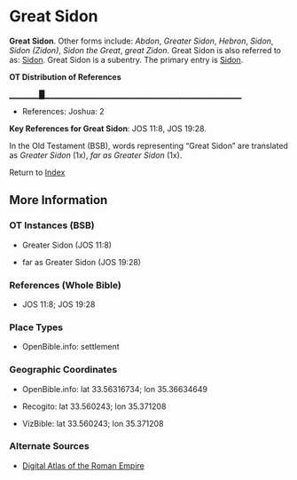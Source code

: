 # Great Sidon
**Great Sidon**. 
Other forms include: 
*Abdon*, *Greater Sidon*, *Hebron*, *Sidon*, *Sidon (Zidon)*, *Sidon the Great*, *great Zidon*. 
Great Sidon is also referred to as: 
[Sidon](Sidon.md). 
Great Sidon is a subentry. The primary entry is 
[Sidon](Sidon.md). 


**OT Distribution of References**

▁▁▁▁▁█▁▁▁▁▁▁▁▁▁▁▁▁▁▁▁▁▁▁▁▁▁▁▁▁▁▁▁▁▁▁▁▁▁
* References: Joshua: 2



**Key References for Great Sidon**: 
JOS 11:8, JOS 19:28. 


In the Old Testament (BSB), words representing “Great Sidon” are translated as 
*Greater Sidon* (1x), *far as Greater Sidon* (1x). 




Return to [Index](00-Index.md)

## More Information

### OT Instances (BSB)

* Greater Sidon (JOS 11:8)

* far as Greater Sidon (JOS 19:28)



### References (Whole Bible)

* JOS 11:8; JOS 19:28


### Place Types

* OpenBible.info: settlement



### Geographic Coordinates

* OpenBible.info: lat 33.56316734; lon 35.36634649

* Recogito: lat 33.560243; lon 35.371208

* VizBible: lat 33.560243; lon 35.371208



### Alternate Sources

* [Digital Atlas of the Roman Empire](https://imperium.ahlfeldt.se/places/21115)



